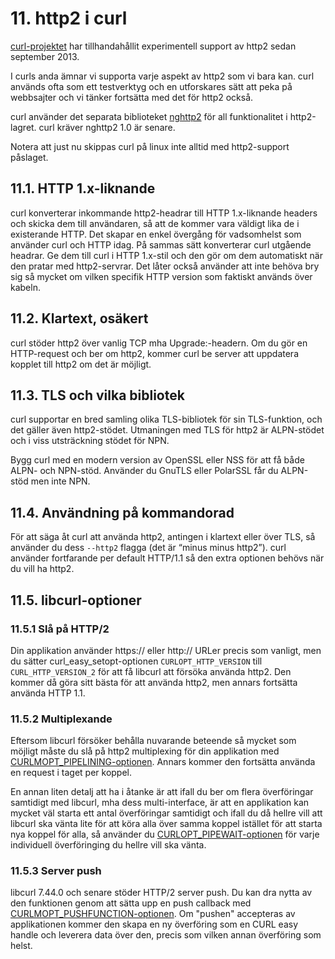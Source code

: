 # 11. http2 i curl

[curl-projektet](https://curl.haxx.se/) har tillhandahållit experimentell
support av http2 sedan september 2013.

I curls anda ämnar vi supporta varje aspekt av http2 som vi bara kan. curl
används ofta som ett testverktyg och en utforskares sätt att peka på
webbsajter och vi tänker fortsätta med det för http2 också.

curl använder det separata biblioteket [nghttp2](https://nghttp2.org/) för all
funktionalitet i http2-lagret. curl kräver nghttp2 1.0 är senare.

Notera att just nu skippas curl på linux inte alltid med http2-support
påslaget.

## 11.1. HTTP 1.x-liknande

curl konverterar inkommande http2-headrar till HTTP 1.x-liknande headers och
skicka dem till användaren, så att de kommer vara väldigt lika de i
existerande HTTP. Det skapar en enkel övergång för vadsomhelst som använder
curl och HTTP idag. På sammas sätt konverterar curl utgående headrar. Ge dem
till curl i HTTP 1.x-stil och den gör om dem automatiskt när den pratar med
http2-servrar. Det låter också använder att inte behöva bry sig så mycket om
vilken specifik HTTP version som faktiskt används över kabeln.

## 11.2. Klartext, osäkert

curl stöder http2 över vanlig TCP mha Upgrade:-headern. Om du gör en
HTTP-request och ber om http2, kommer curl be server att uppdatera kopplet
till http2 om det är möjligt.

## 11.3. TLS och vilka bibliotek

curl supportar en bred samling olika TLS-bibliotek för sin TLS-funktion, och
det gäller även http2-stödet. Utmaningen med TLS för http2 är ALPN-stödet och
i viss utsträckning stödet för NPN.

Bygg curl med en modern version av OpenSSL eller NSS för att få både ALPN- och
NPN-stöd. Använder du GnuTLS eller PolarSSL får du ALPN-stöd men inte NPN.

## 11.4. Användning på kommandorad

För att säga åt curl att använda http2, antingen i klartext eller över TLS,
så använder du dess `--http2` flagga (det är “minus minus http2”). curl
använder fortfarande per default HTTP/1.1 så den extra optionen behövs när du
vill ha http2.

## 11.5. libcurl-optioner

### 11.5.1 Slå på HTTP/2

Din applikation använder https:// eller http:// URLer precis som vanligt, men
du sätter curl_easy_setopt-optionen `CURLOPT_HTTP_VERSION` till
`CURL_HTTP_VERSION_2` för att få libcurl att försöka använda http2. Den kommer
då göra sitt bästa för att använda http2, men annars fortsätta använda HTTP
1.1.

### 11.5.2 Multiplexande

Eftersom libcurl försöker behålla nuvarande beteende så mycket som möjligt
måste du slå på http2 multiplexing för din applikation med
[CURLMOPT_PIPELINING-optionen](https://curl.haxx.se/libcurl/c/CURLMOPT_PIPELINING.html). Annars kommer den fortsätta använda en request i taget per koppel.

En annan liten detalj att ha i åtanke är att ifall du ber om flera
överföringar samtidigt med libcurl, mha dess multi-interface, är att en
applikation kan mycket väl starta ett antal överföringar samtidigt och ifall
du då hellre vill att libcurl ska vänta lite för att köra alla över samma
koppel istället för att starta nya koppel för alla, så använder du
[CURLOPT_PIPEWAIT-optionen](https://curl.haxx.se/libcurl/c/CURLOPT_PIPEWAIT.html)
för varje individuell överföringing du hellre vill ska vänta.

### 11.5.3 Server push

libcurl 7.44.0 och senare stöder HTTP/2 server push. Du kan dra nytta av den
funktionen genom att sätta upp en push callback med
[CURLMOPT_PUSHFUNCTION-optionen](https://curl.haxx.se/libcurl/c/CURLMOPT_PUSHFUNCTION.html). Om
"pushen" accepteras av applikationen kommer den skapa en ny överföring som en
CURL easy handle och leverera data över den, precis som vilken annan
överföring som helst.

